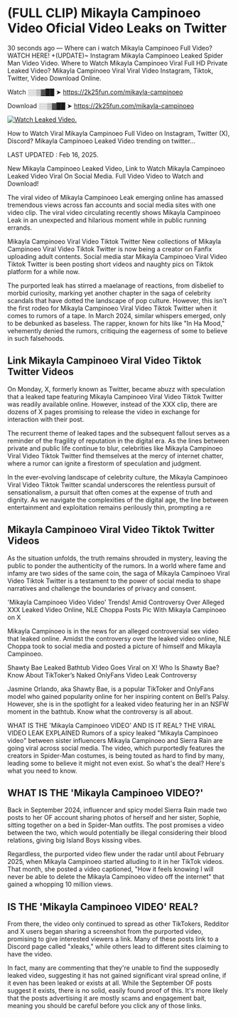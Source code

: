 # (FULL CLIP) Mikayla Campinoeo Video Oficial Video Leaks on Twitter

30 seconds ago — Where can i watch Mikayla Campinoeo Full Video? WATCH HERE! +(UPDATE)~ Instagram Mikayla Campinoeo Leaked Spider Man Video Video. Where to Watch Mikayla Campinoeo Viral Full HD Private Leaked Video? Mikayla Campinoeo Viral Viral Video Instagram, Tiktok, Twitter, Video Download Online.

Watch ░░▒▓██ ➤ https://2k25fun.com/mikayla-campinoeo

Download ░░▒▓██ ➤ https://2k25fun.com/mikayla-campinoeo

[![Watch Leaked Video.](https://miro.medium.com/v2/resize:fit:828/format:webp/1*cilzJN44JGOrTw9NJCrNHA.gif "Watch Leaked Video")](https://2k25fun.com/mikayla-campinoeo)

How to Watch Viral Mikayla Campinoeo Full Video on Instagram, Twitter (X), Discord? Mikayla Campinoeo Leaked Video trending on twitter...

LAST UPDATED : Feb 16, 2025.

New Mikayla Campinoeo Leaked Video, Link to Watch Mikayla Campinoeo Leaked Video Viral On Social Media. Full Video Video to Watch and Download!

The viral video of Mikayla Campinoeo Leak emerging online has amassed tremendous views across fan accounts and social media sites with one video clip. The viral video circulating recently shows Mikayla Campinoeo Leak in an unexpected and hilarious moment while in public running errands.

Mikayla Campinoeo Viral Video Tiktok Twitter New collections of Mikayla Campinoeo Viral Video Tiktok Twitter is now being a creator on Fanfix uploading adult contents. Social media star Mikayla Campinoeo Viral Video Tiktok Twitter is been posting short videos and naughty pics on Tiktok platform for a while now.

The purported leak has stirred a maelanage of reactions, from disbelief to morbid curiosity, marking yet another chapter in the saga of celebrity scandals that have dotted the landscape of pop culture. However, this isn't the first rodeo for Mikayla Campinoeo Viral Video Tiktok Twitter when it comes to rumors of a tape. In March 2024, similar whispers emerged, only to be debunked as baseless. The rapper, known for hits like "In Ha Mood," vehemently denied the rumors, critiquing the eagerness of some to believe in such falsehoods.

## Link Mikayla Campinoeo Viral Video Tiktok Twitter Videos

On Monday, X, formerly known as Twitter, became abuzz with speculation that a leaked tape featuring Mikayla Campinoeo Viral Video Tiktok Twitter was readily available online. However, instead of the XXX clip, there are dozens of X pages promising to release the video in exchange for interaction with their post.

The recurrent theme of leaked tapes and the subsequent fallout serves as a reminder of the fragility of reputation in the digital era. As the lines between private and public life continue to blur, celebrities like Mikayla Campinoeo Viral Video Tiktok Twitter find themselves at the mercy of internet chatter, where a rumor can ignite a firestorm of speculation and judgment.

In the ever-evolving landscape of celebrity culture, the Mikayla Campinoeo Viral Video Tiktok Twitter scandal underscores the relentless pursuit of sensationalism, a pursuit that often comes at the expense of truth and dignity. As we navigate the complexities of the digital age, the line between entertainment and exploitation remains perilously thin, prompting a re

##  Mikayla Campinoeo Viral Video Tiktok Twitter Videos

As the situation unfolds, the truth remains shrouded in mystery, leaving the public to ponder the authenticity of the rumors. In a world where fame and infamy are two sides of the same coin, the saga of Mikayla Campinoeo Viral Video Tiktok Twitter is a testament to the power of social media to shape narratives and challenge the boundaries of privacy and consent.

'Mikayla Campinoeo Video Video' Trends! Amid Controversy Over Alleged XXX Leaked Video Online, NLE Choppa Posts Pic With Mikayla Campinoeo on X

Mikayla Campinoeo is in the news for an alleged controversial sex video that leaked online. Amidst the controversy over the leaked video online, NLE Choppa took to social media and posted a picture of himself and Mikayla Campinoeo.

Shawty Bae Leaked Bathtub Video Goes Viral on X! Who Is Shawty Bae? Know About TikToker’s Naked OnlyFans Video Leak Controversy

Jasmine Orlando, aka Shawty Bae, is a popular TikToker and OnlyFans model who gained popularity online for her inspiring content on Bell’s Palsy. However, she is in the spotlight for a leaked video featuring her in an NSFW moment in the bathtub. Know what the controversy is all about.

WHAT IS THE 'Mikayla Campinoeo VIDEO' AND IS IT REAL? THE VIRAL VIDEO LEAK EXPLAINED Rumors of a spicy leaked "Mikayla Campinoeo video" between sister influencers Mikayla Campinoeo and Sierra Rain are going viral across social media. The video, which purportedly features the creators in Spider-Man costumes, is being touted as hard to find by many, leading some to believe it might not even exist. So what's the deal? Here's what you need to know.

## WHAT IS THE 'Mikayla Campinoeo VIDEO?'

Back in September 2024, influencer and spicy model Sierra Rain made two posts to her OF account sharing photos of herself and her sister, Sophie, sitting together on a bed in Spider-Man outfits. The post promises a video between the two, which would potentially be illegal considering their blood relations, giving big Island Boys kissing vibes.

Regardless, the purported video flew under the radar until about February 2025, when Mikayla Campinoeo started alluding to it in her TikTok videos. That month, she posted a video captioned, "How it feels knowing I will never be able to delete the Mikayla Campinoeo video off the internet" that gained a whopping 10 million views.

## IS THE 'Mikayla Campinoeo VIDEO' REAL?

From there, the video only continued to spread as other TikTokers, Redditor and X users began sharing a screenshot from the purported video, promising to give interested viewers a link. Many of these posts link to a Discord page called "xleaks," while others lead to different sites claiming to have the video.

In fact, many are commenting that they're unable to find the supposedly leaked video, suggesting it has not gained significant viral spread online, if it even has been leaked or exists at all. While the September OF posts suggest it exists, there is no solid, easily found proof of this. It's more likely that the posts advertising it are mostly scams and engagement bait, meaning you should be careful before you click any of those links.